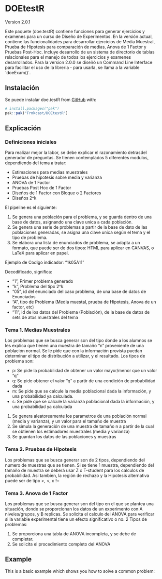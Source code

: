 
<!-- README.md is generated from README.Rmd. Please edit that file -->

# DOEtestR

<!-- badges: start -->
<!-- badges: end -->

Version 2.0.1

Este paquete (doe.testR) contiene funciones para generar ejercicios y
examenes para un curso de Diseño de Experimentos. En la versión actual,
contiene las funcionalidades para desarrollar ejercicios de Media
Muestral, Prueba de Hipotesis para comparación de medias, Anova de 1
Factor y Pruebas Post-Hoc. Incluye desarrollo de un sistema de
directorio de tablas relacionales para el manejo de todos los ejercicios
y examenes desarrollados. Para la version 2.0.0 se diseñó un Command
Line Interface para facilitar el uso de la libreria - para usarla, se
llama a la variable ´doeExam()´.

## Instalación

Se puede instalar doe.testR from [GitHub](https://github.com/) with:

``` r
# install.packages("pak")
pak::pak("Frnkcast/DOEtestR")
```

## Explicación

### Definiciones iniciales

Para realizar mejor la labor, se debe explicar el razonamiento detrasdel
generador de preguntas. Se tienen contemplados 5 diferentes modulos,
dependiendo del tema a tratar:

- Estimaciones para medias muestrales
- Pruebas de hipotesis sobre media y varianza
- ANOVA de 1 Factor
- Pruebas Post Hoc de 1 Factor
- Diseños de 1 Factor con Bloque o 2 Factores
- Diseños 2^k

El pipeline es el siguiente:

1.  Se genera una población para el problema, y se guarda dentro de una
    base de datos, asignando una clave unica a cada población.
2.  Se genera una serie de problemas a partir de la base de dato de las
    poblaciones generadas, se asigna una clave unica según el tema y el
    tipo de problema.
3.  Se elabora una lista de enunciados de problema, se adapta a un
    formato, que puede ser de dos tipos: HTML para aplicar en CANVAS, o
    LaTeX para aplicar en papel.

Ejemplo de Codigo indicador: “1k05A11”

Decodificado, significa:

- “1”, Primer problema generado
- “k”, Problema del tipo 2^k
- “05”, id del enunciado del caso problema, de una base de datos de
  Enunciados
- “A”, tipo de Problema (Media muestal, prueba de Hipotesis, Anova de un
  factor, etc)
- “11”, id de los datos del Problema (Población), de la base de datos de
  sets de atos muestrales del tema

### Tema 1. Medias Muestrales

Los problemas que se busca generar son del tipo donde a los alumnos se
les explica que tienen una muestra de tamaño “n” proveniente de una
población normal. Se le pide que con la información provista puedan
determinar el tipo de distribución a utilizar, y el resultado. Los tipos
de problema son:

- p: Se pide la probabilidad de obtener un valor mayor/menor que un
  valor “q”
- q: Se pide obtener el valor “q” a partir de una condición de
  probabilidad dada
- m: Se pide que se calcule la media poblacional dada la información, y
  una probabilidad ya calculada.
- s: Se pide que se calcule la varianza poblacional dada la información,
  y una probabilidad ya calculada

1.  Se genera aleatoreamente los parametros de una población normal
    (media y varianza), y un valor para el tamaño de muestra
2.  Se simula la generación de una muestra de tamaño n a partir de la
    cual se obtienen los estimadores muestrales (media y varianza)
3.  Se guardan los datos de las poblaciones y muestras

### Tema 2. Pruebas de Hipotesis

Los problemas que se busca generar son de 2 tipos, dependiendo del
numero de muestras que se tienen. Si se tiene 1 muestra, dependiendo del
tamaño de muestra se deberá usar Z o T-student para los calculos de
probabilidad. Asi tambien, la región de rechazo y la Hipotesis
alternativa puede ser de tipo \>, \<, o !=

### Tema 3. Anova de 1 Factor

Los problemas que se busca generar son del tipo en el que se plantea una
situación, donde se proporcionan los datos de un experimento con A
niveles/grupos, y B replicas. Se solicita el calculo del ANOVA para
verificar si la variable experimental tiene un efecto significativo o
no. 2 Tipos de problemas:

1.  Se proporciona una tabla de ANOVA incompleta, y se debe de
    completar.
2.  Se solicita el procedimiento completo del ANOVA

## Example

This is a basic example which shows you how to solve a common problem:
